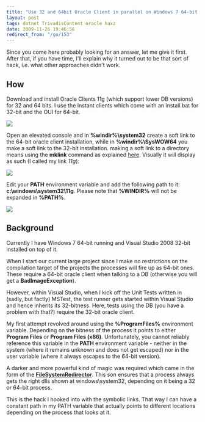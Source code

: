```yaml
---
title: "Use 32 and 64bit Oracle Client in parallel on Windows 7 64-bit for e.g. .NET Apps"
layout: post
tags: dotnet TrivadisContent oracle haxz
date: 2009-11-26 19:46:56
redirect_from: "/go/153"
---
```


Since you come here probably looking for an answer, let me give it first. After that, if you have time, I'll explain why it turned out to be that sort of hack, i.e. what other approaches didn't work.

## How

Download and install Oracle Clients 11g (which support lower DB versions) for 32 and 64 bits. I use the Instant clients which come with an install.bat for 32-bit and the OUI for 64-bit.

![](/files/images/oracle_folders.png)

Open an elevated console and in **%windir%\system32** create a soft link to the 64-bit oracle client installation, while in **%windir%\SysWOW64** you make a soft link to the 32-bit installation. making a soft link to a directory means using the **mklink** command as explained [here](http://www.howtogeek.com/howto/windows-vista/using-symlinks-in-windows-vista/). Visually it will display as such (I called my link _11g_):

![](/files/images/oracle_link.png)

Edit your **PATH** environment variable and add the following path to it: **c:\windows\system32\11g**. Please note that **%WINDIR%** will not be expanded in **%PATH%**.

![](/files/images/oracle_env.png)

## Background

Currently I have Windows 7 64-bit running and Visual Studio 2008 32-bit installed on top of it.

When I start our current large project since I make no restrictions on the compilation target of the projects the processes will fire up as 64-bit ones. These require a 64-bit oracle client when talking to a DB (otherwise you will get a **BadImageException**).

However, within Visual Studio, when I kick off the Unit Tests written in (sadly, but factly) MSTest, the test runner gets started within Visual Studio and hence inherits its 32-bitness. Here, tests using the DB (you have a problem with that?) require the 32-bit oracle client.

My first attempt revolved around using the **%ProgramFiles%** environment variable. Depending on the bitness of the process it points to either **Program Files** or **Program Files (x86)**. Unfortunately, you cannot reliably reference this variable in the **PATH** environment variable - neither in the system (where it remains unknown and does not get escaped) nor in the user variable (where it always escapes to the 64-bit version).

A darker and more powerful kind of magic was required which came in the form of the [**FileSystemRedirector**](http://msdn.microsoft.com/en-us/library/aa384187(VS.85).aspx). This son ensures that a process always gets the right dlls shown at windows\system32, depending on it being a 32 or 64-bit process.

This is the hack I hooked into with the symbolic links. That way I can have a constant path in my PATH variable that actually points to different locations depending on the process that looks at it.